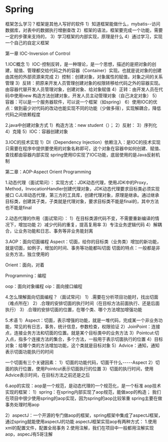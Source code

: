 # Spring

框架怎么学习？框架是其他人写好的软件
1）知道框架能做什么，mybatis--访问数据库，对表中的数据执行增删查改
2）框架的语法，框架要完成一个功能，需要一定的步骤来支持的，
3）学习框架的内部实现，原理是什么
4）通过学习，实现一个自己的自定义框架

第一章 IOC-Inversion of Control

1.IOC概念
1）IOC-控制反转，是一种理论，是一个思想，描述的是把对象的创建，赋值、管理都交给代码之外的容器（Container）实现。也就是说对象的创建由其他的外部资源来完成
2）控制：创建对象，对象属性的赋值，对象之间的关系管理
3）反转：把原来开发人员管理创建对象的权限转移给代码之外的容器实现。由容器代替开发人员管理对象，创建对象、给对象赋值
4）正转：由开发人员在代码中使用new 构造方法创建对象，开发人员主动管理对象（自己决定对象）
5）容器：可以是一个服务器软件，可以说一个框架（如spring）
6）使用IOC的优点：做到最少对代码的改动也能实现不同的功能（少做多得），实现解耦合，降低代码之间依赖程度

2.java中创建对象方式
1）构造方法：new student（）；
2）反射：
3）序列化
4）克隆
5）IOC：容器创建对象


3.IOC的技术实现
1）DI（Dependency Injection）依赖注入：是IOC的技术实现
只需要在程序中提供要使用的对象名称即可，这个对象在容器中如何创建、赋值、查找都由容器内部实现 
spring使用ID实现了IOC功能，底层使用的是Java反射机制




第二章：AOP-Aspect Orient Programming

1.动态代理（面试常问）：
  实现方式：JDK动态代理，使用JDK中的Proxy，Method，InvocationHandler创建代理对象，JDK动态代理要求目标类必须实现接口
           CJLIB动态代理，第三方的工具库，创建代理对象，原理是继承。通过继承目标类，创建其子类，子类就是代理对象，要求目标类不能是final的，其中方法也不能是final
           
2.动态代理的作用（面试常问）：
1）在目标类源代码不变，不需要重新编译的情况下，增加功能
2）减少代码的重复，提高复用率
3）专注业务逻辑代码
4）解耦合，让业务功能和日志、事务等非业务能封离

3.AOP：面向切面编程
  Aspect：切面，给你的目标类（业务类）增加的新功能，就是切面，如例子，增加的时间、事务等功能都叫切面
          切面的特点：一般都是非业务方法，独立使用的
          
  Orient：面向，对着
  
  Programming：编程
  
  oop：面向对象编程
  oip：面向接口编程
  
4.怎么理解面向切面编程？（面试常问）
1）.需要在分析项目功能时，找出切面（难点所在）
2）.合理的安排切面的执行时间（在目标方法前面执行、还是后面执行）
3）.合理的安排切面的位置，在哪个类、哪个方法增加增强功能

5.术语
1）Aspect：切面，表示增强的功能，就是一堆代码，完成某一个非业务功能，常见的有日志，事务，统计信息，参数检查，权限验证
2）JoinPoint：连接点，连接业务方法和切面的位置。就是某个目标类中的业务方法
3）Pointcut:切入点，指多个连接方法的集合，多个方法，一般用于表示切面执行的位置
4）目标对象：给哪个类的方法增加功能，这个类就是目标对象
5）Advice：通知，通知表示切面功能执行的时间

一个切面有三个关键因素：
1）切面的功能代码，切面干什么-----Aspect
2）切面的执行位置，使用Pointcut表示切面执行的位置
3）切面的执行时间，使用Advice表示时间，在目标方法之前还是之后
           
6.aop的实现：aop是一个规范，是动态代理的一个规范化，是一个标准
 aop技术实现的框架：
 1）spring：在spring内部实现了aop规范，能做aop的构造；
            我们在项目中很少使用spring的aop实现，因为spring的aop比较笨重
            spring主要在做事务处理时用aop
            
 2）aspectJ：一个开源的专门做aop的框架，spring框架中集成了aspectJ框架，通过spring就能使用aspectJ的功能
             aspectJ框架实现aop有两种方式：
             1.使用xml的配置文件，配置全局事务
             2.使用注解，我们在项目中一般都用注解实现aop，aspecJ有5哥注解
